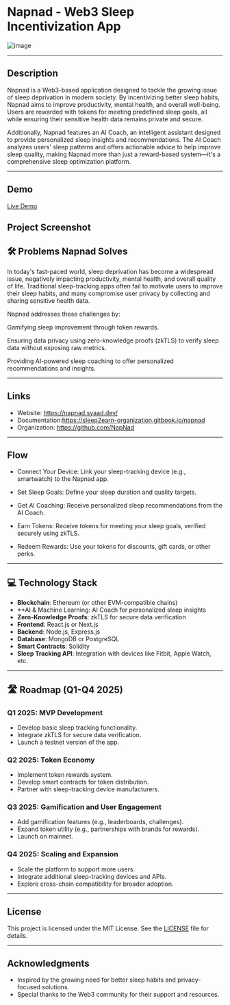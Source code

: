 # Napnad - Web3 Sleep Incentivization App

![image](https://github.com/user-attachments/assets/9b4ae885-4b17-4ecb-8d7e-749cdde923d8)<!-- Ganti dengan gambar banner proyek Anda -->

---

## Description
Napnad is a Web3-based application designed to tackle the growing issue of sleep deprivation in modern society. By incentivizing better sleep habits, Napnad aims to improve productivity, mental health, and overall well-being. Users are rewarded with tokens for meeting predefined sleep goals, all while ensuring their sensitive health data remains private and secure.

Additionally, Napnad features an AI Coach, an intelligent assistant designed to provide personalized sleep insights and recommendations. The AI Coach analyzes users' sleep patterns and offers actionable advice to help improve sleep quality, making Napnad more than just a reward-based system—it's a comprehensive sleep optimization platform.

---

## Demo
[Live Demo](https://twitter.com/YourTwitterHandle)

## Project Screenshot


## 🛠 Problems Napnad Solves

In today's fast-paced world, sleep deprivation has become a widespread issue, negatively impacting productivity, mental health, and overall quality of life. Traditional sleep-tracking apps often fail to motivate users to improve their sleep habits, and many compromise user privacy by collecting and sharing sensitive health data.

Napnad addresses these challenges by:

Gamifying sleep improvement through token rewards.

Ensuring data privacy using zero-knowledge proofs (zkTLS) to verify sleep data without exposing raw metrics.

Providing AI-powered sleep coaching to offer personalized recommendations and insights.

---

## Links
- Website: https://napnad.syaad.dev/
- Documentation:https://sleep2earn-organization.gitbook.io/napnad
- Organization: https://github.com/NapNad

---

##  Flow

- Connect Your Device: Link your sleep-tracking device (e.g., smartwatch) to the Napnad app.

- Set Sleep Goals: Define your sleep duration and quality targets.

- Get AI Coaching: Receive personalized sleep recommendations from the AI Coach.

- Earn Tokens: Receive tokens for meeting your sleep goals, verified securely using zkTLS.

- Redeem Rewards: Use your tokens for discounts, gift cards, or other perks.

---

## 💻 Technology Stack
- **Blockchain**: Ethereum (or other EVM-compatible chains)
- **AI & Machine Learning: AI Coach for personalized sleep insights
- **Zero-Knowledge Proofs**: zkTLS for secure data verification
- **Frontend**: React.js or Next.js
- **Backend**: Node.js, Express.js
- **Database**: MongoDB or PostgreSQL
- **Smart Contracts**: Solidity
- **Sleep Tracking API**: Integration with devices like Fitbit, Apple Watch, etc.

---

## 🛣️ Roadmap (Q1-Q4 2025)

### Q1 2025: MVP Development
- Develop basic sleep tracking functionality.
- Integrate zkTLS for secure data verification.
- Launch a testnet version of the app.

### Q2 2025: Token Economy
- Implement token rewards system.
- Develop smart contracts for token distribution.
- Partner with sleep-tracking device manufacturers.

### Q3 2025: Gamification and User Engagement
- Add gamification features (e.g., leaderboards, challenges).
- Expand token utility (e.g., partnerships with brands for rewards).
- Launch on mainnet.

### Q4 2025: Scaling and Expansion
- Scale the platform to support more users.
- Integrate additional sleep-tracking devices and APIs.
- Explore cross-chain compatibility for broader adoption.

---

## License
This project is licensed under the MIT License. See the [LICENSE](LICENSE) file for details.

<!-- ---

## Contact
For questions or collaborations, feel free to reach out:
- **Email**: your.email@example.com
- **Twitter**: [@YourTwitterHandle](https://twitter.com/YourTwitterHandle)
- **Discord**: Join our [Discord Server](https://discord.gg/your-invite-link) -->

---

## Acknowledgments
- Inspired by the growing need for better sleep habits and privacy-focused solutions.
- Special thanks to the Web3 community for their support and resources.

